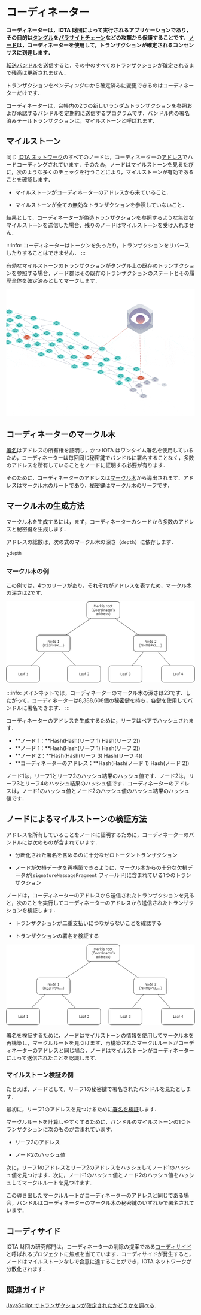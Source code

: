 # コーディネーター
<!-- # The Coordinator -->

**コーディネーターは，IOTA 財団によって実行されるアプリケーションであり，その目的は[タングル](../network/the-tangle.md)を[パラサイトチェーン](https://blog.iota.org/attack-analysis-the-simple-parasite-chain-42a34bfeaf23)などの攻撃から保護することです．[ノード](../network/nodes.md)は，コーディネーターを使用して，トランザクションが確定されるコンセンサスに到達します．**
<!-- **The Coordinator is an application that's run by the IOTA Foundation and whose purpose is protect the [Tangle](../network/the-tangle.md) from attacks such as [parasite chains](https://blog.iota.org/attack-analysis-the-simple-parasite-chain-42a34bfeaf23). [Nodes](../network/nodes.md) use the Coordinator to reach a consensus on which transactions are confirmed.** -->

[転送バンドル](../transactions/bundles.md#transfer-bundles)を送信すると，その中のすべてのトランザクションが確定されるまで残高は更新されません．
<!-- When you send a [transfer bundle](../transactions/bundles.md#transfer-bundles), your balance isn't updated until all the transactions in it are confirmed. -->

トランザクションをペンディング中から確定済みに変更できるのはコーディネーターだけです．
<!-- It's the Coordinator that allows your transactions to go from pending to confirmed. -->

コーディネーターは，台帳内の2つの新しいランダムトランザクションを参照および承認するバンドルを定期的に送信するプログラムです．バンドル内の署名済みテールトランザクションは，マイルストーンと呼ばれます．
<!-- The Coordinator is a program that regularly sends bundles that reference and approve two new random transactions in the ledger. The signed tail transaction in the bundle is called a milestone. -->

## マイルストーン
<!-- ## Milestones -->

同じ [IOTA ネットワーク](../network/iota-networks.md)のすべてのノードは，コーディネーターの[アドレス](../clients/addresses.md)でハードコーディングされています．そのため，ノードはマイルストーンを見るたびに，次のような多くのチェックを行うことにより，マイルストーンが有効であることを確認します．
<!-- Every node in the same [IOTA network](../network/iota-networks.md) is hard-coded with the [address](../clients/addresses.md) of a Coordinator. So, whenever nodes see a milestone, they make sure it's valid by doing a number of checks, including: -->

- マイルストーンがコーディネーターのアドレスから来ていること．
<!-- * The milestone came from the Coordinator's address -->
- マイルストーンが全ての無効なトランザクションを参照していないこと．
<!-- * The milestone doesn't reference any invalid transactions -->

結果として，コーディネーターが偽造トランザクションを参照するような無効なマイルストーンを送信した場合，残りのノードはマイルストーンを受け入れません．
<!-- As a result, if the Coordinator were to ever send an invalid milestone such as one that references counterfeit transactions, the rest of the nodes would not accept it. -->

:::info:
コーディネーターはトークンを失ったり，トランザクションをリバースしたりすることはできません．
:::
<!-- :::info: -->
<!-- The Coordinator can't lose tokens or reverse transactions. -->
<!-- ::: -->

有効なマイルストーンのトランザクションがタングル上の既存のトランザクションを参照する場合，ノード群はその既存のトランザクションのステートとその履歴全体を確定済みとしてマークします．
<!-- When a transaction in a valid milestone references an existing transaction in the Tangle, nodes mark the state of that existing transaction and its entire history as confirmed. -->

![Milestones being attached to the Tangle](../images/milestones.gif)

## コーディネーターのマークル木
<!-- ## The Coordinator's Merkle tree -->

[署名](../clients/signatures.md)はアドレスの所有権を証明し，かつ IOTA はワンタイム署名を使用しているため，コーディネーターは毎回同じ秘密鍵でバンドルに署名することなく，多数のアドレスを所有していることをノードに証明する必要が有ります．
<!-- Because [signatures](../clients/signatures.md) prove ownership of an address and IOTA uses one-time signatures, the Coordinator needs a way to prove to nodes that it owns an address without signing bundles with the same private key every time. -->

そのために，コーディネーターのアドレスは[マークル木](https://en.wikipedia.org/wiki/Merkle_tree)から導出されます．アドレスはマークル木のルートであり，秘密鍵はマークル木のリーフです．
<!-- To do so, the Coordinator's address is derived from a [Merkle tree](https://en.wikipedia.org/wiki/Merkle_tree), where the address is the root, and the private keys are the leaves. -->

## マークル木の生成方法
<!-- ## How the Merkle tree is generated -->

マークル木を生成するには，まず，コーディネーターのシードから多数のアドレスと秘密鍵を生成します．
<!-- To generate the Merkle tree, first a number of addresses and private keys are generated from the Coordinator's seed. -->

アドレスの総数は，次の式のマークル木の深さ（`depth`）に依存します．
<!-- The total number of addresses depends on the depth of the Merkle tree in this formula: -->

2<sup>depth</sup>

### マークル木の例
<!-- ### Example Merkle tree -->

この例では，4つのリーフがあり，それぞれがアドレスを表すため，マークル木の深さは2です．
<!-- In this example, the Merkle tree's depth is 2 because we have 4 leaves, which each represent an address. -->

![Example Merkle tree](../images/merkle-tree-example.png)

:::info:
メインネットでは，コーディネーターのマークル木の深さは23です．したがって，コーディネーターは8,388,608個の秘密鍵を持ち，各鍵を使用してバンドルに署名できます．
:::
<!-- :::info: -->
<!-- On the Mainnet, the Coordinator's Merkle tree has a depth of 23. So, the Coordinator has 8,388,608 private keys and can use each one to sign a bundle. -->
<!-- ::: -->

コーディネーターのアドレスを生成するために，リーフはペアでハッシュされます．
<!-- To generate the Coordinator's address, the leaves are hashed in pairs: -->

- **ノード 1：**Hash(Hash(リーフ 1) Hash(リーフ 2))
- **ノード 1：**Hash(Hash(リーフ 1) Hash(リーフ 2))
- **ノード 2：**Hash(Hash(リーフ 3) Hash(リーフ 4))
- **コーディネーターのアドレス：**Hash(Hash(ノード 1) Hash(ノード 2))

ノード1は，リーフ1とリーフ2のハッシュ結果のハッシュ値です．ノード2は，リーフ3とリーフ4のハッシュ結果のハッシュ値です．コーディネーターのアドレスは，ノード1のハッシュ値とノード2のハッシュ値のハッシュ結果のハッシュ値です．
<!-- Node 1 is a hash of the result of hashing leaf 1 and leaf 2. Node 2 is a hash of the result of hashing leaf 3 and leaf 4. The Coordinator's address is a hash of the result of hashing the hash of node 1 and node 2. -->

## ノードによるマイルストーンの検証方法
<!-- ## How nodes validate milestones -->

アドレスを所有していることをノードに証明するために，コーディネーターのバンドルには次のものが含まれています．
<!-- To prove to nodes that it owns the address, the Coordinator's bundles contain the following: -->

- 分断化された署名を含めるのに十分なゼロトークントランザクション
<!-- - Enough zero-value transactions to contain the fragmented signature -->
- ノードが欠損データを再構築できるように，マークル木からの十分な欠損データが[`signatureMessageFragment` フィールド]に含まれている1つのトランザクション
<!-- - One transaction whose [`signatureMessageFragment` field](../transactions/transactions.md#signatureMessageFragment) contains enough missing data from the Merkle tree to allow the node to rebuild it -->

ノードは，コーディネーターのアドレスから送信されたトランザクションを見ると，次のことを実行してコーディネーターのアドレスから送信されたトランザクションを検証します．
<!-- When nodes see a transaction that's been sent from the Coordinator's address, they validate it by doing the following: -->

- トランザクションが二重支払いにつながらないことを確認する
<!-- - Make sure that it doesn't lead to a double-spend -->
- トランザクションの署名を検証する
<!-- - Verify its signature -->

![Example Merkle tree](../images/merkle-tree-example.png)

署名を検証するために，ノードはマイルストーンの情報を使用してマークル木を再構築し，マークルルートを見つけます．再構築されたマークルルートがコーディネーターのアドレスと同じ場合，ノードはマイルストーンがコーディネーターによって送信されたことを認識します．
<!-- To verify the signature, nodes use the information in the milestones to rebuild the Merkle tree and find the Merkle root. If the rebuilt Merkle root is the same as the Coordinator's address, nodes know the milestone was sent by the Coordinator. -->

### マイルストーン検証の例
<!-- ### Example milestone validation -->

たとえば，ノードとして，リーフ1の秘密鍵で署名されたバンドルを見たとします．
<!-- For example, as a node, we have seen a bundle that was signed with the private key of leaf 1. -->

最初に，リーフ1のアドレスを見つけるために[署名を検証](../clients/signatures.md#how-nodes-validate-signatures)します．
<!-- First, we [validate the signature](../clients/signatures.md#how-nodes-validate-signatures) to find out the address in leaf 1. -->

マークルルートを計算しやすくするために，バンドルのマイルストーンの1つトランザクションに次のものが含まれています．
<!-- To help us calculate the Merkle root, one of the milestones in the bundle contains the following: -->

- リーフ2のアドレス
<!-- - The address in leaf 2 -->
- ノード2のハッシュ値
<!-- - The hash in node 2 -->

次に，リーフ1のアドレスとリーフ2のアドレスをハッシュしてノード1のハッシュ値を見つけます．次に，ノード1のハッシュ値とノード2のハッシュ値をハッシュしてマークルルートを見つけます．
<!-- Now, we hash the addresses in leaves 1 and 2 to find the hash in node 1. Then, we hash the hash in nodes 1 and 2 to find the Merkle root. -->

この導き出したマークルルートがコーディネーターのアドレスと同じである場合，バンドルはコーディネーターのマークル木の秘密鍵のいずれかで署名されています．
<!-- If the Merkle root is the same as the Coordinator's address, the bundle was signed with one of the private keys in the Coordinator's Merkle tree. -->

## コーディサイド
<!-- ## Coordicide -->

IOTA 財団の研究部門は，コーディネーターの削除の提案である[コーディサイド](https://coordicide.iota.org/)と呼ばれるプロジェクトに焦点を当てています．コーディサイドが発生すると，ノードはマイルストーンなしで合意に達することができ，IOTA ネットワークが分散化されます．
<!-- The Research Department at the IOTA Foundation are working on a project called [Coordicide](https://coordicide.iota.org/), which is a proposal for the removal of the Coordinator. When this happens, nodes will be able to reach a consensus without milestones, making IOTA networks decentralized. -->

## 関連ガイド
<!-- ## Related guides -->

[JavaScript でトランザクションが確定されたかどうかを調べる](root://client-libraries/0.1/how-to-guides/js/check-transaction-confirmation.md)．
<!-- [Find out if a transaction is confirmed in JavaScript](root://client-libraries/0.1/how-to-guides/js/check-transaction-confirmation.md). -->
